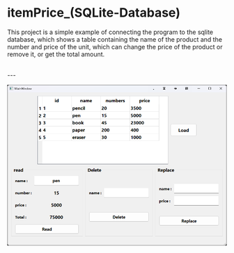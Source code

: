# itemPrice_(SQLite-Database)

This project is a simple example of connecting the program to the sqlite database, which shows a table containing the name of the product and the number and price of the unit, which can change the price of the product or remove it, or get the total amount.

<br>
---
<br>

![App Photo](App-Photo.png)